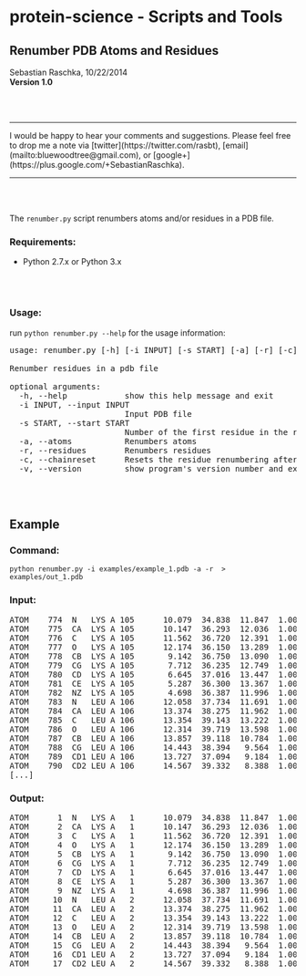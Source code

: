 
# protein-science - Scripts and Tools

## Renumber PDB Atoms and Residues



Sebastian Raschka, 10/22/2014  
**Version 1.0**

<br>
<br>

<hr>
I would be happy to hear your comments and suggestions. 
Please feel free to drop me a note via
[twitter](https://twitter.com/rasbt), [email](mailto:bluewoodtree@gmail.com), or [google+](https://plus.google.com/+SebastianRaschka).
<hr>

<br>
<br>


The `renumber.py` script renumbers atoms and/or residues in a PDB file.

### Requirements:

- Python 2.7.x or Python 3.x

<br>
<br>

### Usage:

run `python renumber.py --help` for the usage information:

<pre>
usage: renumber.py [-h] [-i INPUT] [-s START] [-a] [-r] [-c]

Renumber residues in a pdb file

optional arguments:
  -h, --help            show this help message and exit
  -i INPUT, --input INPUT
                        Input PDB file
  -s START, --start START
                        Number of the first residue in the renumbered file (default = 1)
  -a, --atoms           Renumbers atoms
  -r, --residues        Renumbers residues
  -c, --chainreset      Resets the residue renumbering after encountering a new chain.
  -v, --version         show program's version number and exit
</pre>

<br>
<br>

## Example

### Command:

	python renumber.py -i examples/example_1.pdb -a -r  > examples/out_1.pdb

### Input:
<pre>
ATOM    774  N   LYS A 105      10.079  34.838  11.847  1.00 29.57           N  
ATOM    775  CA  LYS A 105      10.147  36.293  12.036  1.00 28.05           C  
ATOM    776  C   LYS A 105      11.562  36.720  12.391  1.00 27.06           C  
ATOM    777  O   LYS A 105      12.174  36.150  13.289  1.00 27.14           O  
ATOM    778  CB  LYS A 105       9.142  36.750  13.090  1.00 27.30           C  
ATOM    779  CG  LYS A 105       7.712  36.235  12.749  1.00 27.03           C  
ATOM    780  CD  LYS A 105       6.645  37.016  13.447  1.00 26.83           C  
ATOM    781  CE  LYS A 105       5.287  36.300  13.367  1.00 24.94           C  
ATOM    782  NZ  LYS A 105       4.698  36.387  11.996  1.00 23.03           N  
ATOM    783  N   LEU A 106      12.058  37.734  11.691  1.00 25.68           N  
ATOM    784  CA  LEU A 106      13.374  38.275  11.962  1.00 25.87           C  
ATOM    785  C   LEU A 106      13.354  39.143  13.222  1.00 25.22           C  
ATOM    786  O   LEU A 106      12.314  39.719  13.598  1.00 24.89           O  
ATOM    787  CB  LEU A 106      13.857  39.118  10.784  1.00 25.38           C  
ATOM    788  CG  LEU A 106      14.443  38.394   9.564  1.00 27.94           C  
ATOM    789  CD1 LEU A 106      13.727  37.094   9.184  1.00 27.95           C  
ATOM    790  CD2 LEU A 106      14.567  39.332   8.388  1.00 26.61           C  
[...]
</pre>

### Output:
<pre>
ATOM      1  N   LYS A   1      10.079  34.838  11.847  1.00 29.57           N
ATOM      2  CA  LYS A   1      10.147  36.293  12.036  1.00 28.05           C
ATOM      3  C   LYS A   1      11.562  36.720  12.391  1.00 27.06           C
ATOM      4  O   LYS A   1      12.174  36.150  13.289  1.00 27.14           O
ATOM      5  CB  LYS A   1       9.142  36.750  13.090  1.00 27.30           C
ATOM      6  CG  LYS A   1       7.712  36.235  12.749  1.00 27.03           C
ATOM      7  CD  LYS A   1       6.645  37.016  13.447  1.00 26.83           C
ATOM      8  CE  LYS A   1       5.287  36.300  13.367  1.00 24.94           C
ATOM      9  NZ  LYS A   1       4.698  36.387  11.996  1.00 23.03           N
ATOM     10  N   LEU A   2      12.058  37.734  11.691  1.00 25.68           N
ATOM     11  CA  LEU A   2      13.374  38.275  11.962  1.00 25.87           C
ATOM     12  C   LEU A   2      13.354  39.143  13.222  1.00 25.22           C
ATOM     13  O   LEU A   2      12.314  39.719  13.598  1.00 24.89           O
ATOM     14  CB  LEU A   2      13.857  39.118  10.784  1.00 25.38           C
ATOM     15  CG  LEU A   2      14.443  38.394   9.564  1.00 27.94           C
ATOM     16  CD1 LEU A   2      13.727  37.094   9.184  1.00 27.95           C
ATOM     17  CD2 LEU A   2      14.567  39.332   8.388  1.00 26.61           C
</pre>
<br>
<br>
	
